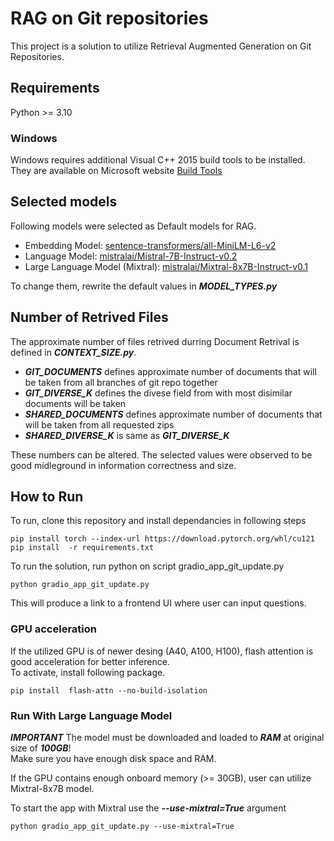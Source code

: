 # RAG on Git repositories
This project is a solution to utilize Retrieval Augmented Generation on Git Repositories.  

## Requirements

Python >= 3.10

### Windows

Windows requires additional Visual C++ 2015 build tools to be installed.  
They are available on Microsoft website [Build Tools](https://visualstudio.microsoft.com/downloads/)

## Selected models

Following models were selected as Default models for RAG.

- Embedding Model: [sentence-transformers/all-MiniLM-L6-v2](https://huggingface.co/sentence-transformers/all-MiniLM-L6-v2)
- Language Model: [mistralai/Mistral-7B-Instruct-v0.2](https://huggingface.co/mistralai/Mistral-7B-Instruct-v0.2)
- Large Language Model (Mixtral): [mistralai/Mixtral-8x7B-Instruct-v0.1](https://huggingface.co/mistralai/Mixtral-8x7B-Instruct-v0.1)

To change them, rewrite the default values in ***MODEL_TYPES.py***

## Number of Retrived Files

The approximate number of files retrived durring Document Retrival is defined in ***CONTEXT_SIZE.py***.

- ***GIT_DOCUMENTS*** defines approximate number of documents that will be taken from all branches of git repo together
- ***GIT_DIVERSE_K*** defines the divese field from with most disimilar documents will be taken
- ***SHARED_DOCUMENTS*** defines approximate number of documents that will be taken from all requested zips
- ***SHARED_DIVERSE_K*** is same as ***GIT_DIVERSE_K***

These numbers can be altered. The selected values were observed to be good midleground in information correctness and size.

## How to Run
To run, clone this repository and install dependancies in following steps
```
pip install torch --index-url https://download.pytorch.org/whl/cu121
pip install  -r requirements.txt
```

To run the solution, run python on script gradio_app_git_update.py

```
python gradio_app_git_update.py
```
This will produce a link to a frontend UI where user can input questions.


### GPU acceleration

If the utilized GPU is of newer desing (A40, A100, H100), flash attention is good acceleration for better inference.  
To activate, install following package.
```
pip install  flash-attn --no-build-isolation
```

### Run With Large Language Model

***IMPORTANT*** The model must be downloaded and loaded to ***RAM*** at original size of ***100GB***!  
Make sure you have enough disk space and RAM.

If the GPU contains enough onboard memory (>= 30GB), user can utilize Mixtral-8x7B model.  

To start the app with Mixtral use the ***--use-mixtral=True*** argument

```
python gradio_app_git_update.py --use-mixtral=True
```


